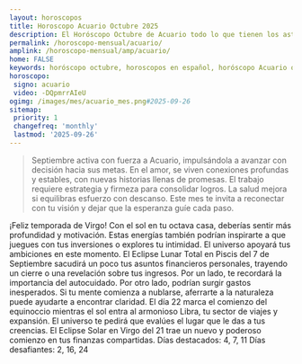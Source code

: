 ```yaml
---
layout: horoscopos
title: Horoscopo Acuario Octubre 2025
description: El Horóscopo Octubre de Acuario todo lo que tienen los astros preparados para este mes, amor, trabajo, familia. Todo sobre astrologia, tarot, predicciones. Horoscopo gratis en español, predicciones y astrología.
permalink: /horoscopo-mensual/acuario/
amplink: /horoscopo-mensual/amp/acuario/
home: FALSE
keywords: horóscopo octubre, horoscopos en español, horóscopo Acuario octubre , horóscopo esperanza gracia, horoscop, horóscopos gratis, horoscopo Acuario, Tarot, Astrologia, Zodíaco, Acuario, horoscopo gratis, horoscopo del mes 
horoscopo:
 signo: acuario
 video: -DQpmrrAIeU
ogimg: /images/mes/acuario_mes.png#2025-09-26
sitemap:
 priority: 1
 changefreq: 'monthly'
 lastmod: '2025-09-26'
---
```



 > Septiembre activa con fuerza a Acuario, impulsándola a avanzar con decisión hacia sus metas. En el amor, se viven conexiones profundas y estables, con nuevas historias llenas de promesas. El trabajo requiere estrategia y firmeza para consolidar logros. La salud mejora si equilibras esfuerzo con descanso. Este mes te invita a reconectar con tu visión y dejar que la esperanza guíe cada paso.



¡Feliz temporada de Virgo! Con el sol en tu octava casa, deberías sentir más profundidad y motivación. Estas energías también podrían inspirarte a que juegues con tus inversiones o explores tu intimidad. El universo apoyará tus ambiciones en este momento. El Eclipse Lunar Total en Piscis del 7 de Septiembre sacudirá un poco tus asuntos financieros personales, trayendo un cierre o una revelación sobre tus ingresos. Por un lado, te recordará la importancia del autocuidado. Por otro lado, podrían surgir gastos inesperados. Si tu mente comienza a nublarse, aferrarte a la naturaleza puede ayudarte a encontrar claridad. El día 22 marca el comienzo del equinoccio mientras el sol entra al armonioso Libra, tu sector de viajes y expansión. El universo te pedirá que evalúes el lugar que le das a tus creencias. El Eclipse Solar en Virgo del 21 trae un nuevo y poderoso comienzo en tus finanzas compartidas.
Días destacados: 4, 7, 11
Días desafiantes: 2, 16, 24